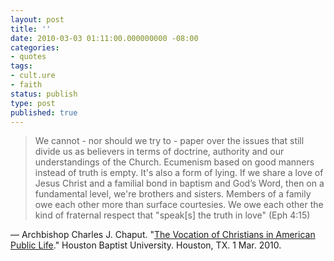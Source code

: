 ```yaml
---
layout: post
title: ''
date: 2010-03-03 01:11:00.000000000 -08:00
categories:
- quotes
tags:
- cult.ure
- faith
status: publish
type: post
published: true
---
```

> We cannot - nor should we try to - paper over the issues that still divide us as believers in terms of doctrine, authority and our understandings of the Church. Ecumenism based on good manners instead of truth is empty. It's also a form of lying. If we share a love of Jesus Christ and a familial bond in baptism and God’s Word, then on a fundamental level, we're brothers and sisters. Members of a family owe each other more than surface courtesies. We owe each other the kind of fraternal respect that "speak[s] the truth in love" (Eph 4:15)

&mdash; Archbishop Charles J. Chaput. "[The Vocation of Christians in American Public Life](http://www.archden.org/index.cfm/ID/3489)." Houston Baptist University. Houston, TX. 1 Mar. 2010.
